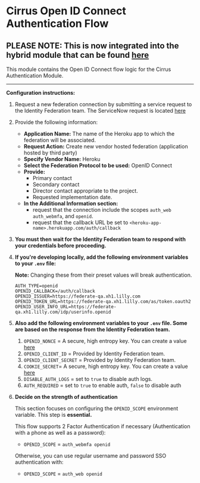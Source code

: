 # Cirrus Open ID Connect Authentication Flow
## PLEASE NOTE: This is now integrated into the hybrid module that can be found [here](https://github.com/EliLillyCo/CIRR_AUTH_MODULE)

This module contains the Open ID Connect flow logic for the Cirrus Authentication Module.

---

**Configuration instructions:**

1. Request a new federation connection by submitting a service request to the Identity Federation team. The ServiceNow request is located [here](https://lilly.service-now.com/ess/view_content_search.do?v=1&uri=com.glideapp.servicecatalog_cat_item_view.do%3Fv%3D1%26sysparm_id%3De2c504b00fbbf10028ed6509b1050e22%26sysparm_link_parent%3D47932b7135e7340014379b119de070df%26sysparm_catalog%3De0d08b13c3330100c8b837659bba8fb4&sysparm_document_key=sc_cat_item,e2c504b00fbbf10028ed6509b1050e22)

2. Provide the following information:
   - **Application Name:**  The name of the Heroku app to which the federation will be associated.
   - **Request Action:** Create new vendor hosted federation (application hosted by third party)
   - **Specify Vendor Name:** Heroku
   - **Select the Federation Protocol to be used:** OpenID Connect
   - **Provide:**
     * Primary contact
     * Secondary contact
     * Director contact appropriate to the project.
     * Requested implementation date.
   - **In the Additional Information section:**
     * request that the connection include the scopes `auth_web auth_webmfa`, and `openid`.
     * request that the callback URL be set to `<heroku-app-name>.herokuapp.com/auth/callback`

3. **You must then wait for the Identity Federation team to respond with your credentials before proceeding.**

4. **If you're developing locally, add the following environment variables to your `.env` file:**

   **Note:** Changing these from their preset values will break authentication.

   ```
   AUTH_TYPE=openid
   OPENID_CALLBACK=/auth/callback
   OPENID_ISSUER=https://federate-qa.xh1.lilly.com
   OPENID_TOKEN_URL=https://federate-qa.xh1.lilly.com/as/token.oauth2
   OPENID_USER_INFO_URL=https://federate-qa.xh1.lilly.com/idp/userinfo.openid
   ```

5. **Also add the following environment variables to your `.env` file. Some are based on the response from the Identity Federation team.**

   1. `OPENID_NONCE` = A secure, high entropy key. You can create a value [here](http://randomkeygen.com/)
   2. `OPENID_CLIENT_ID` = Provided by Identity Federation team.
   3. `OPENID_CLIENT_SECRET` = Provided by Identity Federation team.
   4. `COOKIE_SECRET`= A secure, high entropy key. You can create a value [here](http://randomkeygen.com/)
   5. `DISABLE_AUTH_LOGS` = set to `true` to disable auth logs.
   6. `AUTH_REQUIRED` = set to `true` to enable auth, `false` to disable auth
   
6. **Decide on the strength of authentication**

   This section focuses on configuring the `OPENID_SCOPE` environment variable. This step is **essential.**
   
   This flow supports 2 Factor Authentication if necessary (Authentication with a phone as well as a password):
      - `OPENID_SCOPE` = `auth_webmfa openid`
      
   Otherwise, you can use regular username and password SSO authentication with:
      - `OPENID_SCOPE` = `auth_web openid`



